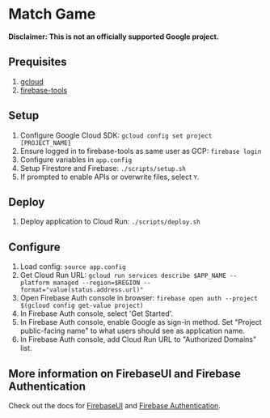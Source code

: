 # Match Game

**Disclaimer: This is not an officially supported Google project.**

## Prequisites
1. [gcloud](https://cloud.google.com/sdk)
1. [firebase-tools](https://github.com/firebase/firebase-tools)

## Setup
1. Configure Google Cloud SDK: `gcloud config set project [PROJECT_NAME]`
1. Ensure logged in to firebase-tools as same user as GCP: `firebase login`
1. Configure variables in `app.config`
1. Setup Firestore and Firebase: `./scripts/setup.sh`
1. If prompted to enable APIs or overwrite files, select `Y`.

## Deploy
1. Deploy application to Cloud Run: `./scripts/deploy.sh`

## Configure
1. Load config: `source app.config`
1. Get Cloud Run URL: `gcloud run services describe $APP_NAME --platform managed --region=$REGION --format="value(status.address.url)"`
1. Open Firebase Auth console in browser: `firebase open auth --project $(gcloud config get-value project)`
1. In Firebase Auth console, select 'Get Started'.
1. In Firebase Auth console, enable Google as sign-in method. Set "Project public-facing name" to what users should see as application name.
1. In Firebase Auth console, add Cloud Run URL to "Authorized Domains" list.

## More information on FirebaseUI and Firebase Authentication
Check out the docs for [FirebaseUI](https://firebase.google.com/docs/auth/web/firebaseui)
and [Firebase Authentication](https://firebase.google.com/docs/auth).

